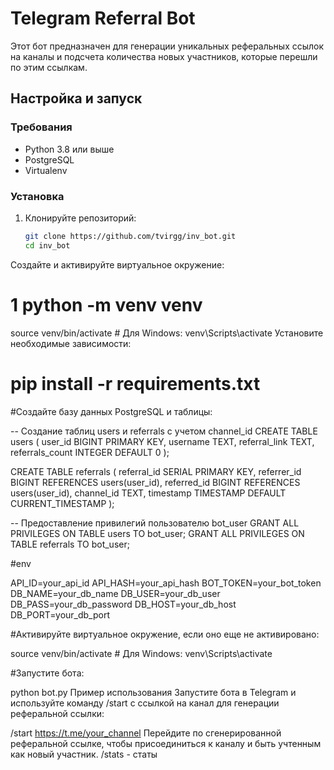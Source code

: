 # Telegram Referral Bot

Этот бот предназначен для генерации уникальных реферальных ссылок на каналы и подсчета количества новых участников, которые перешли по этим ссылкам.

## Настройка и запуск

### Требования

- Python 3.8 или выше
- PostgreSQL
- Virtualenv

### Установка

1. Клонируйте репозиторий: 
   ```sh
   git clone https://github.com/tvirgg/inv_bot.git
   cd inv_bot
Создайте и активируйте виртуальное окружение:


# 1 python -m venv venv
source venv/bin/activate  # Для Windows: venv\Scripts\activate
Установите необходимые зависимости:


# pip install -r requirements.txt



#Создайте базу данных PostgreSQL и таблицы:

-- Создание таблиц users и referrals с учетом channel_id
CREATE TABLE users (
    user_id BIGINT PRIMARY KEY,
    username TEXT,
    referral_link TEXT,
    referrals_count INTEGER DEFAULT 0
);

CREATE TABLE referrals (
    referral_id SERIAL PRIMARY KEY,
    referrer_id BIGINT REFERENCES users(user_id),
    referred_id BIGINT REFERENCES users(user_id),
    channel_id TEXT,
    timestamp TIMESTAMP DEFAULT CURRENT_TIMESTAMP
);

-- Предоставление привилегий пользователю bot_user
GRANT ALL PRIVILEGES ON TABLE users TO bot_user;
GRANT ALL PRIVILEGES ON TABLE referrals TO bot_user;


#env

API_ID=your_api_id 
API_HASH=your_api_hash 
BOT_TOKEN=your_bot_token 
DB_NAME=your_db_name 
DB_USER=your_db_user 
DB_PASS=your_db_password 
DB_HOST=your_db_host 
DB_PORT=your_db_port


#Активируйте виртуальное окружение, если оно еще не активировано:

source venv/bin/activate  # Для Windows: venv\Scripts\activate


#Запустите бота:

python bot.py
Пример использования
Запустите бота в Telegram и используйте команду /start с ссылкой на канал для генерации реферальной ссылки:

/start https://t.me/your_channel
Перейдите по сгенерированной реферальной ссылке, чтобы присоединиться к каналу и быть учтенным как новый участник.
/stats  - статы
    
